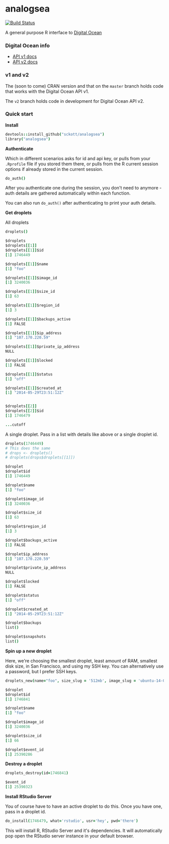analogsea
=======

[![Build Status](https://api.travis-ci.org/sckott/analogsea.png)](https://travis-ci.org/sckott/analogsea)

A general purpose R interface to [Digital Ocean](https://www.digitalocean.com/)

### Digital Ocean info

+ [API v1 docs](https://developers.digitalocean.com/)
+ [API v2 docs](https://developers.digitalocean.com/v2/)

### v1 and v2

The (soon to come) CRAN version and that on the `master` branch holds code that works with the Digital Ocean API v1.

The `v2` branch holds code in development for Digital Ocean API v2.

### Quick start

__Install__

```coffee
devtools::install_github("sckott/analogsea")
library("analogsea")
```

__Authenticate__

Which in different scenarios asks for id and api key, or pulls from your `.Rprofile` file if you stored them there, or pulls from the R current session options if already stored in the current session.

```coffee
do_auth()
```

After you authenticate one during the session, you don't need to anymore - auth details are gathered automatically within each function.

You can also run `do_auth()` after authenticating to print your auth details.

__Get droplets__

All droplets

```coffee
droplets()
```

```coffee
$droplets
$droplets[[1]]
$droplets[[1]]$id
[1] 1746449

$droplets[[1]]$name
[1] "foo"

$droplets[[1]]$image_id
[1] 3240036

$droplets[[1]]$size_id
[1] 63

$droplets[[1]]$region_id
[1] 3

$droplets[[1]]$backups_active
[1] FALSE

$droplets[[1]]$ip_address
[1] "107.170.220.59"

$droplets[[1]]$private_ip_address
NULL

$droplets[[1]]$locked
[1] FALSE

$droplets[[1]]$status
[1] "off"

$droplets[[1]]$created_at
[1] "2014-05-29T23:51:12Z"


$droplets[[2]]
$droplets[[2]]$id
[1] 1746479

...cutoff
```

A single droplet. Pass in a list with details like above or a single droplet id.

```coffee
droplets(1746449)
# This does the same
# drops <- droplets()
# droplets(drops$droplets[[1]])
```

```coffee
$droplet
$droplet$id
[1] 1746449

$droplet$name
[1] "foo"

$droplet$image_id
[1] 3240036

$droplet$size_id
[1] 63

$droplet$region_id
[1] 3

$droplet$backups_active
[1] FALSE

$droplet$ip_address
[1] "107.170.220.59"

$droplet$private_ip_address
NULL

$droplet$locked
[1] FALSE

$droplet$status
[1] "off"

$droplet$created_at
[1] "2014-05-29T23:51:12Z"

$droplet$backups
list()

$droplet$snapshots
list()
```

__Spin up a new droplet__


Here, we're choosing the smallest droplet, least amount of RAM, smallest disk size, in San Francisco, and using my SSH key. You can alternatively use a password, but I prefer SSH keys.

```coffee
droplets_new(name="foo", size_slug = '512mb', image_slug = 'ubuntu-14-04-x64', region_slug = 'sfo1', ssh_key_ids = 89103)
```

```coffee
$droplet
$droplet$id
[1] 1746841

$droplet$name
[1] "foo"

$droplet$image_id
[1] 3240036

$droplet$size_id
[1] 66

$droplet$event_id
[1] 25390286
```

__Destroy a droplet__


```coffee
droplets_destroy(id=1746841)
```

```coffee
$event_id
[1] 25390323
```


__Install RStudio Server__


You of course have to have an active droplet to do this. Once you have one, pass in a droplet id.

```coffee
do_install(1746479, what='rstudio', usr='hey', pwd='there')
```

This will install R, RStudio Server and it's dependencies. It will automatically pop open the RStudio server instance in your default browser.

